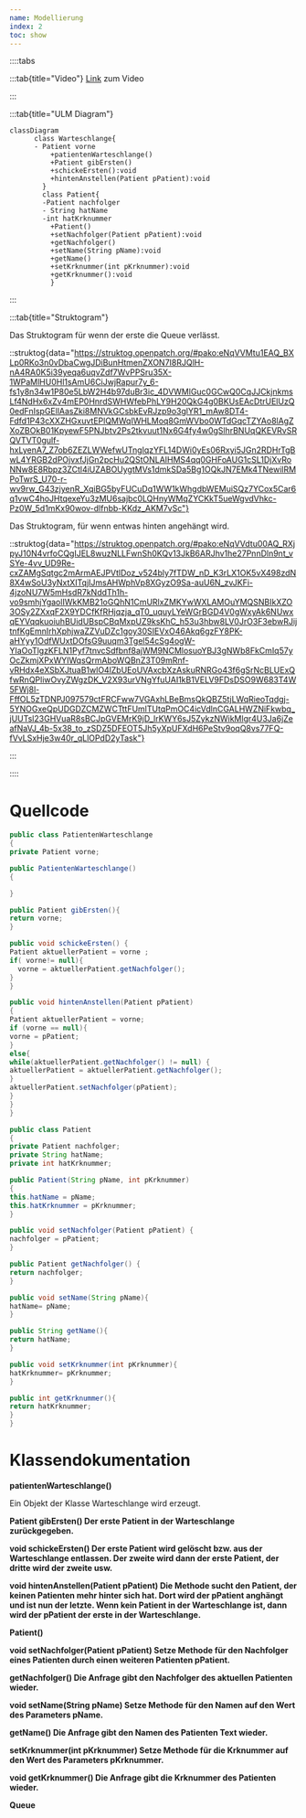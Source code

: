 ```yaml
---
name: Modellierung
index: 2
toc: show
---
```



::::tabs

:::tab{title="Video"}
[Link](#) zum Video

:::

:::tab{title="ULM Diagram"}
```mermaid
classDiagram
      class Warteschlange{
      - Patient vorne
          +patientenWarteschlange()
          +Patient gibErsten()
          +schickeErsten():void
          +hintenAnstellen(Patient pPatient):void        
        }
        class Patient{
        -Patient nachfolger
        - String hatName
        -int hatKrknummer
          +Patient()
          +setNachfolger(Patient pPatient):void
          +getNachfolger()
          +setName(String pName):void
          +getName()
          +setKrknummer(int pKrknummer):void
          +getKrknummer():void
          }
 ```
:::

:::tab{title="Struktogram"}

Das Struktogram für wenn der erste die Queue verlässt.


::struktog{data="https://struktog.openpatch.org/#pako:eNqVVMtu1EAQ_BXLp0RKo3n0vDbaCwgJDiBunHtmenZXON7I8RJQlH-nA4RA0K5i39yeqa6uqvZdf7WvPPSru35X-1WPaMlHU0Hl1sAmU6CiJwjRapur7y_6-fs1y8n34w1P80e5LbW2H4b97duBr3ic_4DVWMlGuc0GCwQ0CqJJCkjnkmsLf4NdHx6xZv4mEP0HnrdSWHWfebPhLY9H20QkG4g0BKUsEAcDtrUElUzQ0edFnIspGEllAasZki8MNVkGCsbkEvRJzp9o3glYR1_mAw8DT4-Fdfd1P43cXXZHGxuvtEPlQMWqIWHLMoq8GmWVbo0WTdGqcTZYAo8lAgZXoZBOkB01KpyewF5PNJbtv2Ps2tkvuut1Nx6G4fy4w0gSlhrBNUqQKEVRvSRQVTVT0gulf-hxLyenA7_Z7ob6ZEZLWWefwUTngIqzYFL14DWi0yEs06Rxyi5JGn2RDHrTgBwL4YRGB2dPOjvxfJjGn2pcHu2QStONLAIHMS4qq0GHFoAUG1cSL1DjXvRoNNw8E8Rbpz3ZCtl4iUZABOUygtMVs1dmkSDa5Bg1OQkJN7EMk4TNewilRMPoTwrS_U70-r-wv9rw_G43zjyenR_XqiBG5byFUCuDq1WW1kWhgdbWEMuiSQz7YCox5Car6q1vwC4hoJHtqexeYu3zMU6sajbc0LQHnyWMqZYCKkT5ueWgvdVhkc-Pz0W_5d1mKx90wov-dlfnbb-KKdz_AKM7vSc"}

Das Struktogram, für wenn entwas hinten angehängt wird. 

::struktog{data="https://struktog.openpatch.org/#pako:eNqVVdtu00AQ_RXjpyJ10N4vrfoCQgIJEL8wuzNLLFwnSh0KQv13JkB6ARJhv1he27PnnDln9nt_vSYe-4vv_UD9Re-cxZAMgSqtgc2mArmAEJPVtlDoz_v524bly7fTDW_nD_K3rLX1OK5vX498zdN8X4wSoU3yNxtXITqjIJmsAHWphVp8XGyzO9Sa-auU6N_zvJKFi-4jzoNU7W5mHsdR7kNddTh1h-vo9smhjYgaolIWkKMB21oGQhN1CmURlxZMKYwWXLAMOuYMQSNBIkXZO3OSy2ZXxqF2X9YDCfKfRHjqzja_qT0_uquyLYeWGrBGD4V0gWxyAk6NUwxqEYVqqkuoiuhBUidUBspCBqMxpUZ9ksKhC_h53u3hbw8LV0JrO3F3ebwRJijtnfKgEmnIrhXphjwaZZVuDZc1goy30SIEVxO46Akq6gzFY8PK-aHYyy1OdfWUxtDOfsG9uuqm3Tgel54cSg4ogW-YIaOoTlgzKFLN1Pyf7tnvcSdfbnf8ajWM9NCMlosuoYBJ3gNWb8FkCmIq57yOcZkmjXPxWYIWqsQrmAboWQBnZ3T09mRnf-vRHdx4eXSbXJtuaB1wlO4lZbUEoUVAxcbXzAskuRNRGo43f6gSrNcBLUExQfwRnQPliwOvyZWgzDK_V2X93urVNgYfuUAI1kB1VELV9FDsDSO9W683T4W5FWj8l-FffOL5zTDNPJ097579ctFRCFww7VGAxhLBeBmsQkQBZ5tjLWqRieoTqdgj-5YNOGxeQpUDGDZCMZWCTttFUmlTUtqPmOC4icVdlnCGALHWZNiFkwbq_jUUTsl23GHVuaR8sBCJpGVEMrK9jD_lrKWY6sJ5ZykzNWikMlgr4U3Ja6jZeafNaVJ_4b-5x38_to_zSDZ5DFEOT5Jh5yXpUFXdH6PeStv9oqQ8vs77FQ-fVvLSxHje3w40r_qLlOPdD2yTask"}

:::

::::

# Quellcode
```java
public class PatientenWarteschlange
{
private Patient vorne;

public PatientenWarteschlange()
{

}

public Patient gibErsten(){
return vorne; 
}

public void schickeErsten() {
Patient aktuellerPatient = vorne ;
if( vorne!= null){
  vorne = aktuellerPatient.getNachfolger();
}
}

public void hintenAnstellen(Patient pPatient)
{
Patient aktuellerPatient = vorne;
if (vorne == null){
vorne = pPatient; 
}
else{
while(aktuellerPatient.getNachfolger() != null) {
aktuellerPatient = aktuellerPatient.getNachfolger();
}
aktuellerPatient.setNachfolger(pPatient);
}
}
}

public class Patient
{
private Patient nachfolger;
private String hatName;
private int hatKrknummer;

public Patient(String pName, int pKrknummer)
{
this.hatName = pName;
this.hatKrknummer = pKrknummer;
}

public void setNachfolger(Patient pPatient) {
nachfolger = pPatient;
}

public Patient getNachfolger() {
return nachfolger;
}

public void setName(String pName){
hatName= pName;
} 

public String getName(){
return hatName; 
}

public void setKrknummer(int pKrknummer){
hatKrknummer= pKrknummer;
} 

public int getKrknummer(){
return hatKrknummer; 
}
}
```
# Klassendokumentation 

**patientenWarteschlange()**

Ein Objekt der Klasse Warteschlange wird erzeugt.

**Patient gibErsten()
Der erste Patient in der Warteschlange zurückgegeben.**



**void schickeErsten()
Der erste Patient wird gelöscht bzw. aus der Warteschlange entlassen. Der zweite wird dann der erste Patient, der dritte wird der zweite usw.**

**void hintenAnstellen(Patient pPatient)
Die Methode sucht den Patient, der keinen Patienten mehr hinter sich hat. Dort wird der pPatient anghängt und ist nun der letzte. Wenn kein Patient in der Warteschlange ist, dann wird der pPatient der erste in der Warteschlange.**

**Patient()**

**void setNachfolger(Patient pPatient)
Setze Methode für den Nachfolger eines Patienten durch einen weiteren Patienten pPatient.**

**getNachfolger()
Die Anfrage gibt den Nachfolger des aktuellen Patienten wieder.**

**void setName(String pName)
Setze Methode für den Namen auf den Wert des Parameters pName.**

**getName()
Die Anfrage gibt den Namen des Patienten Text wieder.**

**setKrknummer(int pKrknummer)
Setze Methode für die Krknummer auf den Wert des Parameters pKrknummer.**

**void getKrknummer()
Die Anfrage gibt die Krknummer des Patienten wieder.**

**Queue**

